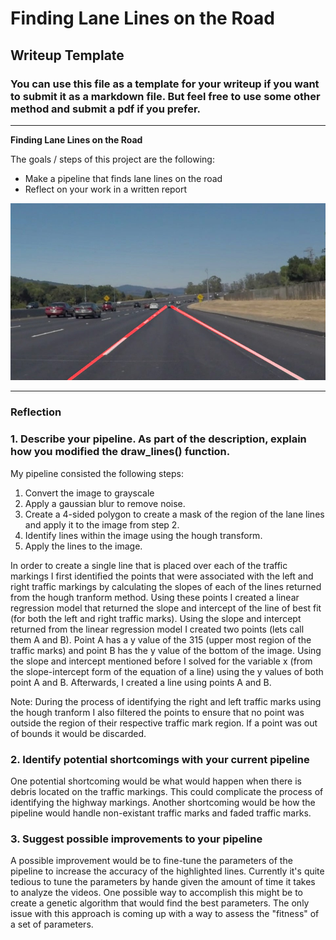 # **Finding Lane Lines on the Road** 

## Writeup Template

### You can use this file as a template for your writeup if you want to submit it as a markdown file. But feel free to use some other method and submit a pdf if you prefer.

---

**Finding Lane Lines on the Road**

The goals / steps of this project are the following:
* Make a pipeline that finds lane lines on the road
* Reflect on your work in a written report


[//]: # (Image References)

![alt text](./test_images_output/solidWhiteCurve.jpg "solidWhiteCurve")

---

### Reflection

### 1. Describe your pipeline. As part of the description, explain how you modified the draw_lines() function.

My pipeline consisted the following steps:

1) Convert the image to grayscale
2) Apply a gaussian blur to remove noise. 
3) Create a 4-sided polygon to create a mask of the region of the lane lines and apply it to the image from step 2. 
4) Identify lines within the image using the hough transform. 
5) Apply the lines to the image. 

In order to create a single line that is placed over each of the traffic markings I first identified the points that were 
associated with the left and right traffic markings by calculating the slopes of each of the lines returned from the hough tranform method. Using these points I created a linear regression model that returned the slope and intercept of the line of best fit (for both the left and right traffic marks). Using the slope and intercept returned from the linear regression model I created two points (lets call them A and B). Point A has a y value of the 315 (upper most region of the traffic marks) and point B has the y value of the bottom of the image. Using the slope and intercept mentioned before I solved for the variable x (from the slope-intercept form of the equation of a line) using the y values of both point A and B. Afterwards, I created a line using points A and B. 

Note: During the process of identifying the right and left traffic marks using the hough tranform I also filtered the points to ensure that no point was outside the region of their respective traffic mark region. If a point was out of bounds it would be discarded.

### 2. Identify potential shortcomings with your current pipeline

One potential shortcoming would be what would happen when there is debris located on the traffic markings. This could complicate the process of identifying the highway markings. Another shortcoming would be how the pipeline would handle non-existant traffic marks and faded traffic marks. 

### 3. Suggest possible improvements to your pipeline

A possible improvement would be to fine-tune the parameters of the pipeline to increase the accuracy of the highlighted lines. Currently it's quite tedious to tune the parameters by hande given the amount of time it takes to analyze the videos. One possible way to accomplish this might be to create a genetic algorithm that would find the best parameters. The only issue with this approach is coming up with a way to assess the "fitness" of a set of parameters.  
